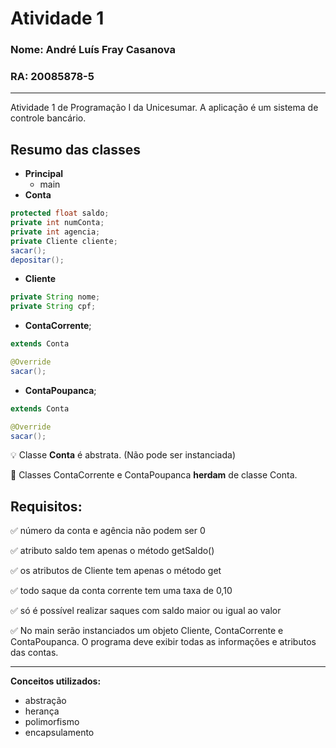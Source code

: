 # Atividade 1

### Nome: André Luís Fray Casanova

### RA: 20085878-5

---

Atividade 1 de Programação I da Unicesumar. A aplicação é um sistema de controle bancário.

## Resumo das classes


- **Principal**
    - main
- **Conta**

```java
protected float saldo;
private int numConta;
private int agencia;
private Cliente cliente;
sacar();
depositar();
```

- **Cliente**

```java
private String nome;
private String cpf;
```

- **ContaCorrente**;

```java
extends Conta

@Override
sacar();
```

- **ContaPoupanca**;

```java
extends Conta

@Override
sacar();
```

:bulb: Classe **Conta** é abstrata. (Não pode ser instanciada)

:pushpin: Classes ContaCorrente e ContaPoupanca **herdam** de classe Conta.

## Requisitos:


:white_check_mark: número da conta e agência não podem ser 0

:white_check_mark: atributo saldo tem apenas o método getSaldo()

:white_check_mark: os atributos de Cliente tem apenas o método get

:white_check_mark: todo saque da conta corrente tem uma taxa de 0,10

:white_check_mark: só é possível realizar saques com saldo maior ou igual ao valor

:white_check_mark: No main serão instanciados um objeto Cliente, ContaCorrente e ContaPoupanca. O programa deve exibir todas as informações e atributos das contas.

---

**Conceitos utilizados:**

- abstração
- herança
- polimorfismo
- encapsulamento
